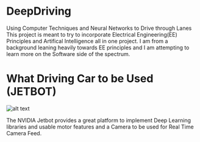 # DeepDriving
Using Computer Techniques and Neural Networks to Drive through Lanes
This project is meant to try to incorporate Electrical Engineering(EE) Principles and Artifical Intelligence all 
in one project. I am from a background leaning heavily towards EE principles and I am attempting to learn more on the Software side of the spectrum.

# What Driving Car to be Used (JETBOT)
![alt text](https://raw.githubusercontent.com/wiki/NVIDIA-AI-IOT/jetbot/images/jetson-jetbot-illustration_1600x1260.png)

The NVIDIA Jetbot provides a great platform to implement Deep Learning libraries and usable motor features and a Camera to be used for Real Time Camera Feed. 
